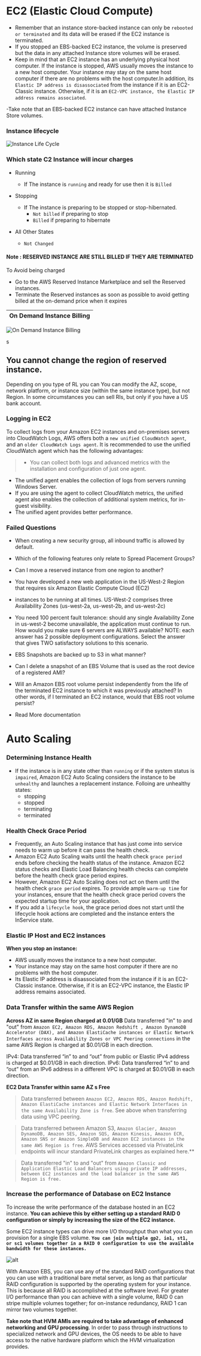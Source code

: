 # EC2 (Elastic Cloud Compute)


- Remember that an instance store-backed instance can only be `rebooted or terminated` and its data will be erased if the EC2 instance is terminated.
-  If you stopped an EBS-backed EC2 instance, the volume is preserved but the data in any attached Instance store volumes will be erased.
- Keep in mind that an EC2 instance has an underlying physical host computer. If the instance is stopped, AWS usually moves the instance to a new host computer. Your instance may stay on the same host computer if there are no problems with the host computer.In addition, its `Elastic IP address is disassociated` from the instance if it is an EC2-Classic instance. Otherwise, if it is an `EC2-VPC instance, the Elastic IP address remains associated`.

-Take note that an EBS-backed EC2 instance can have attached Instance Store volumes.

### Instance lifecycle
![Instance Life Cycle](images/instance_lifecycle.png)

### Which state C2 Instance will incur charges

- Running
  - If The instance is `running` and ready for use then it is `Billed`
- Stopping
  - If The instance is preparing to be stopped or stop-hibernated.
    - `Not billed` if preparing to stop
    - `Billed` if preparing to hibernate

- All Other States
  - `Not Changed`

#### Note : RESERVED INSTANCE ARE STILL BILLED IF THEY ARE TERMINATED
To Avoid being charged  
- Go to the AWS Reserved Instance Marketplace and sell the Reserved instances.
- Terminate the Reserved instances as soon as possible to avoid getting billed at the on-demand price when it expires


|On Demand Instance Billing |
| :-------------------------|
![On Demand Instance Billing](images/instanceBilling.png)


s



## You cannot change the region of reserved instance.
Depending on you type of RL you can You can modify the AZ, scope, network platform, or instance size (within the same instance type), but not Region. In some circumstances you can sell RIs, but only if you have a US bank account.

### Logging in EC2
To collect logs from your Amazon EC2 instances and on-premises servers into CloudWatch Logs, AWS offers both a `new unified CloudWatch agent`, and an `older CloudWatch Logs agent`. It is recommended to use the unified CloudWatch agent which has the following advantages:

>- You can collect both logs and advanced metrics with the installation and configuration of just one agent.
- The unified agent enables the collection of logs from servers running Windows Server.
- If you are using the agent to collect CloudWatch metrics, the unified agent also enables the collection of additional system metrics, for in-guest visibility.
- The unified agent provides better performance.





### Failed Questions

- When creating a new security group, all inbound traffic is allowed by default.
- Which of the following features only relate to Spread Placement Groups?
- Can I move a reserved instance from one region to another?
- You have developed a new web application in the US-West-2 Region that requires six Amazon Elastic Compute Cloud (EC2)
- instances to be running at all times. US-West-2 comprises three Availability Zones (us-west-2a, us-west-2b, and us-west-2c)
- You need 100 percent fault tolerance: should any single Availability Zone in us-west-2 become unavailable, the application must continue to run. How would you make sure 6 servers are ALWAYS available? NOTE: each answer has 2 possible deployment configurations. Select the answer that gives TWO satisfactory solutions to this scenario.
- EBS Snapshots are backed up to S3 in what manner?
- Can I delete a snapshot of an EBS Volume that is used as the root device of a registered AMI?
- Will an Amazon EBS root volume persist independently from the life of the terminated EC2 instance to which it was previously attached? In other words, if I terminated an EC2 instance, would that EBS root volume persist?


- Read More documentation



# Auto Scaling

### Determining Instance Health
 - If the instance is in any state other than `running` or if the system status is `impaired`, Amazon EC2 Auto Scaling considers the instance to be `unhealthy` and launches a replacement instance. Folloing are unhealthy states:
   - stopping
   - stopped
   - terminating
   - terminated

### Health Check Grace Period
- Frequently, an Auto Scaling instance that has just come into service needs to warm up before it can pass the health check.
- Amazon EC2 Auto Scaling waits until the health check `grace period` ends before checking the health status of the instance. Amazon EC2 status checks and Elastic Load Balancing health checks can complete before the health check grace period expires.
- However, Amazon EC2 Auto Scaling does not act on them until the health check `grace period` expires. To provide ample `warm-up time` for your instances, ensure that the health check grace period covers the expected startup time for your application.
- If you add a `lifecycle hook`, the grace period does not start until the lifecycle hook actions are completed and the instance enters the InService state.

### Elastic IP Host and EC2 instances

**When you stop an instance:**
 - AWS usually moves the instance to a new host computer.
 - Your instance may stay on the same host computer if there are no problems with the host computer.
 - Its Elastic IP address is disassociated from the instance if it is an EC2-Classic instance. Otherwise, if it is an EC2-VPC instance, the Elastic IP address remains associated.


### Data Transfer within the same AWS Region

**Across AZ in same Region charged at 0.01/GB** Data transferred "in" to and "out" from `Amazon EC2, Amazon RDS, Amazon Redshift , Amazon DynamoDB Accelerator (DAX), and Amazon ElastiCache instances or Elastic Network Interfaces across Availability Zones or VPC Peering connections` in the same AWS Region is charged at $0.01/GB in each direction.

IPv4: Data transferred “in” to and “out” from public or Elastic IPv4 address is charged at $0.01/GB in each direction.
IPv6: Data transferred “in” to and “out” from an IPv6 address in a different VPC is charged at $0.01/GB in each direction.

**EC2 Data Transfer within same AZ s  Free**

>Data transferred between `Amazon EC2, Amazon RDS, Amazon Redshift, Amazon ElastiCache instances and Elastic Network Interfaces in the same Availability Zone is free`. See above when transferring data using VPC peering.

>Data transferred between Amazon S3, `Amazon Glacier, Amazon DynamoDB, Amazon SES, Amazon SQS, Amazon Kinesis, Amazon ECR, Amazon SNS or Amazon SimpleDB and Amazon EC2 instances in the same AWS Region is free`. AWS Services accessed via PrivateLink endpoints will incur standard PrivateLink charges as explained here.**

>Data transferred "in" to and "out" from `Amazon Classic and Application Elastic Load Balancers using private IP addresses, between EC2 instances and the load balancer in the same AWS Region is free.`



### Increase the performance of Database on EC2 Instance
To increase the write performance of the database hosted in an EC2 instance. **You can achieve this by either setting up a standard RAID 0 configuration or simply by increasing the size of the EC2 instance.**

Some EC2 instance types can drive more I/O throughput than what you can provision for a single EBS volume. **`You can join multiple gp2, io1, st1, or sc1 volumes together in a RAID 0 configuration to use the available bandwidth for these instances.`**

![alt](images/ebs_backed_instance.png)

With Amazon EBS, you can use any of the standard RAID configurations that you can use with a traditional bare metal server, as long as that particular RAID configuration is supported by the operating system for your instance. This is because all RAID is accomplished at the software level. For greater I/O performance than you can achieve with a single volume, RAID 0 can stripe multiple volumes together; for on-instance redundancy, RAID 1 can mirror two volumes together.

**Take note that HVM AMIs are required to take advantage of enhanced networking and GPU processing**. In order to pass through instructions to specialized network and GPU devices, the OS needs to be able to have access to the native hardware platform which the HVM virtualization provides.
